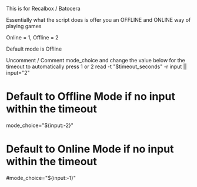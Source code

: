 This is for Recalbox / Batocera

Essentially what the script does is offer you an OFFLINE and ONLINE way of playing games

Online = 1, Offline = 2

Default mode is Offline
 
Uncomment / Comment mode_choice and change the value below for the timeout to automatically press 1 or 2
read -t "$timeout_seconds" -r input || input="2"

# Default to Offline Mode if no input within the timeout
mode_choice="${input:-2}"

# Default to Online Mode if no input within the timeout
#mode_choice="${input:-1}"
